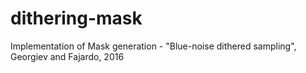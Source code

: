 # dithering-mask
Implementation of Mask generation - "Blue-noise dithered sampling", Georgiev and Fajardo, 2016
